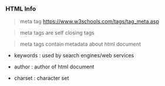 ### HTML Info

> meta tag https://www.w3schools.com/tags/tag_meta.asp

> meta tags are self closing tags 

> meta tags contain metadata about html document

- keywords : used by search engines/web services

- author : author of html document

- charset : character set

